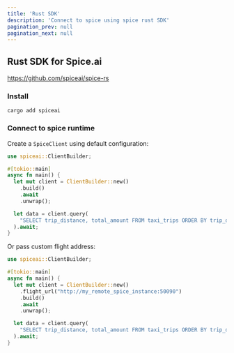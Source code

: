 ```yaml
---
title: 'Rust SDK'
description: 'Connect to spice using spice rust SDK'
pagination_prev: null
pagination_next: null
---
```


## Rust SDK for Spice.ai

https://github.com/spiceai/spice-rs


### Install

```shell
cargo add spiceai
```

### Connect to spice runtime

Create a `SpiceClient` using default configuration:

```rust
use spiceai::ClientBuilder;

#[tokio::main]
async fn main() {
  let mut client = ClientBuilder::new()
    .build()
    .await
    .unwrap();

  let data = client.query(
    "SELECT trip_distance, total_amount FROM taxi_trips ORDER BY trip_distance DESC LIMIT 10;"
  ).await;
}
```

Or pass custom flight address:

```rust
use spiceai::ClientBuilder;

#[tokio::main]
async fn main() {
  let mut client = ClientBuilder::new()
    .flight_url("http://my_remote_spice_instance:50090")
    .build()
    .await
    .unwrap();

  let data = client.query(
    "SELECT trip_distance, total_amount FROM taxi_trips ORDER BY trip_distance DESC LIMIT 10;"
  ).await;
}
```
